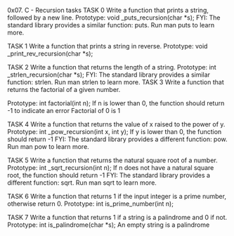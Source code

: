 0x07. C - Recursion tasks
TASK 0 Write a function that prints a string, followed by a new line.
Prototype: void _puts_recursion(char *s);
FYI: The standard library provides a similar function: puts. Run man puts to learn more.

TASK 1 Write a function that prints a string in reverse.
Prototype: void _print_rev_recursion(char *s);

TASK 2 Write a function that returns the length of a string.
Prototype: int _strlen_recursion(char *s);
FYI: The standard library provides a similar function: strlen. Run man strlen to learn more.
TASK 3 Write a function that returns the factorial of a given number.

Prototype: int factorial(int n);
If n is lower than 0, the function should return -1 to indicate an error
Factorial of 0 is 1

TASK 4 Write a function that returns the value of x raised to the power of y.
Prototype: int _pow_recursion(int x, int y);
If y is lower than 0, the function should return -1
FYI: The standard library provides a different function: pow. Run man pow to learn more.

TASK 5 Write a function that returns the natural square root of a number.
Prototype: int _sqrt_recursion(int n);
If n does not have a natural square root, the function should return -1
FYI: The standard library provides a different function: sqrt. Run man sqrt to learn more.

TASK 6 Write a function that returns 1 if the input integer is a prime number, otherwise return 0.
Prototype: int is_prime_number(int n);

TASK 7 Write a function that returns 1 if a string is a palindrome and 0 if not.
Prototype: int is_palindrome(char *s);
An empty string is a palindrome

